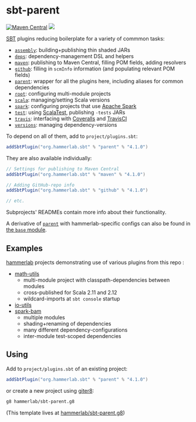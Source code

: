 # sbt-parent

[![Maven Central](https://img.shields.io/badge/maven%20central-4.1.0-green.svg)](http://search.maven.org/#search%7Cga%7C1%7Cg%3A%22org.hammerlab.sbt%22%20a%3A%22parent%22)
[![](https://travis-ci.org/hammerlab/sbt-parent.svg?branch=master)](https://travis-ci.org/hammerlab/sbt-parent)

[SBT](http://www.scala-sbt.org/) plugins reducing boilerplate for a variety of commmon tasks:
- [`assembly`](assembly): building+publishing thin shaded JARs
- [`deps`](deps): dependency-management DSL and helpers
- [`maven`](maven): publishing to Maven Central, filling POM fields, adding resolvers
- [`github`](github): filling in `scmInfo` information (and populating relevant POM fields)
- [`parent`](parent): wrapper for all the plugins here, including aliases for common dependencies
- [`root`](root): configuring multi-module projects
- [`scala`](scala): managing/setting Scala versions
- [`spark`](spark): configuring projects that use [Apache Spark](http://spark.apache.org/)
- [`test`](test): using [ScalaTest](http://www.scalatest.org/), publishing `-tests` JARs
- [`travis`](travis): interfacing with [Coveralls](https://coveralls.io/) and [TravisCI](https://travis-ci.org/)
- [`versions`](versions): managing dependency-versions

To depend on all of them, add to `project/plugins.sbt`:

```scala
addSbtPlugin("org.hammerlab.sbt" % "parent" % "4.1.0")
```

They are also available individually:

```scala
// Settings for publishing to Maven Central 
addSbtPlugin("org.hammerlab.sbt" % "maven" % "4.1.0")

// Adding GitHub-repo info
addSbtPlugin("org.hammerlab.sbt" % "github" % "4.1.0")

// etc.
```

Subprojects' READMEs contain more info about their functionality.

A derivative of [`parent`](parent) with hammerlab-specific configs can also be found in [the `base` module](base).

## Examples

[hammerlab](https://github.com/hammerlab) projects demonstrating use of various plugins from this repo :

- [math-utils](https://github.com/hammerlab/math-utils/blob/master/build.sbt)
  - multi-module project with classpath-dependencies between modules
  - cross-published for Scala 2.11 and 2.12
  - wildcard-imports at `sbt console` startup
- [io-utils](https://github.com/hammerlab/io-utils/blob/master/build.sbt)
- [spark-bam](https://github.com/hammerlab/spark-bam/blob/master/build.sbt)
  - multiple modules
  - shading+renaming of dependencies
  - many different dependency-configurations
  - inter-module test-scoped dependencies

## Using

Add to `project/plugins.sbt` of an existing project:

```scala
addSbtPlugin("org.hammerlab.sbt" % "parent" % "4.1.0")
```

or create a new project using [giter8](http://www.foundweekends.org/giter8/):

```bash
g8 hammerlab/sbt-parent.g8
```

(This template lives at [hammerlab/sbt-parent.g8](https://github.com/hammerlab/sbt-parent.g8))

